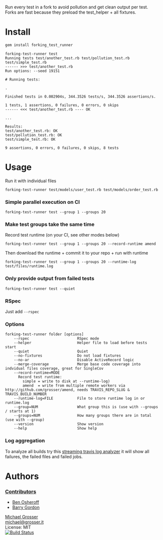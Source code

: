 Run every test in a fork to avoid pollution and get clean output per test.
Forks are fast because they preload the test_helper + all fixtures.

Install
=======

```Bash
gem install forking_test_runner
```

```
forking-test-runner test
Running tests test/another_test.rb test/pollution_test.rb test/simple_test.rb
------ >>> test/another_test.rb
Run options: --seed 19151

# Running tests:

.

Finished tests in 0.002904s, 344.3526 tests/s, 344.3526 assertions/s.

1 tests, 1 assertions, 0 failures, 0 errors, 0 skips
------ <<< test/another_test.rb ---- OK

...

Results:
test/another_test.rb: OK
test/pollution_test.rb: OK
test/simple_test.rb: OK

9 assertions, 0 errors, 0 failures, 0 skips, 8 tests
```

Usage
=====

Run it with individual files

```
forking-test-runner test/models/user_test.rb test/models/order_test.rb
```

### Simple parallel execution on CI

```
forking-test-runner test --group 1 --groups 20
```

### Make test groups take the same time

Record test runtime (on your CI, see other modes below)

```
forking-test-runner test --group 1 --groups 20 --record-runtime amend
```

Then download the runtime + commit it to your repo + run with runtime

```
forking-test-runner test --group 1 --groups 20 --runtime-log test/files/runtime.log
```

### Only provide output from failed tests

```
forking-test-runner test --quiet
```

### RSpec

Just add `--rspec`

### Options

<!-- Updated by rake bump:patch -->
```
forking-test-runner folder [options]
    --rspec                      RSpec mode
    --helper                     Helper file to load before tests start
    --quiet                      Quiet
    --no-fixtures                Do not load fixtures
    --no-ar                      Disable ActiveRecord logic
    --merge-coverage             Merge base code coverage into indvidual files coverage, great for SingleCov
    --record-runtime=MODE        
      Record test runtime:
        simple = write to disk at --runtime-log)
        amend  = write from multiple remote workers via http://github.com/grosser/amend, needs TRAVIS_REPO_SLUG & TRAVIS_BUILD_NUMBER
    --runtime-log=FILE           File to store runtime log in or runtime.log
    --group=NUM                  What group this is (use with --groups / starts at 1)
    --groups=NUM                 How many groups there are in total (use with --group)
    --version                    Show version
    --help                       Show help
```
<!-- Updated by rake bump:patch -->

### Log aggregation

To analyze all builds try this [streaming travis log analyzer](https://gist.github.com/grosser/df68f5461d45601f37f0)
it will show all failures, the failed files and failed jobs.

Authors
=======

### [Contributors](https://github.com/grosser/forking_test_runner/contributors)
 - [Ben Osheroff](https://github.com/osheroff)
 - [Barry Gordon](https://github.com/brrygrdn)

[Michael Grosser](http://grosser.it)<br/>
michael@grosser.it<br/>
License: MIT<br/>
[![Build Status](https://travis-ci.org/grosser/forking_test_runner.png)](https://travis-ci.org/grosser/forking_test_runner)
